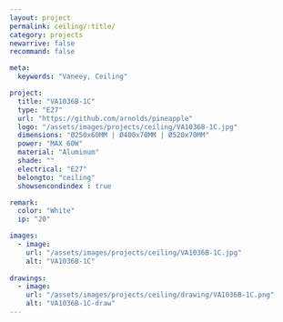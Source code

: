 ```yaml
---
layout: project
permalink: ceiling/:title/
category: projects
newarrive: false
recommand: false

meta:
  keywords: "Vaneey, Ceiling"

project:
  title: "VA1036B-1C"
  type: "E27"
  url: "https://github.com/arnolds/pineapple"
  logo: "/assets/images/projects/ceiling/VA1036B-1C.jpg"
  dimensions: "Ø250x60MM | Ø400x70MM | Ø520x70MM"
  power: "MAX 60W"
  material: "Aluminum"
  shade: ""
  electrical: "E27"
  belongto: "ceiling"
  showsencondindex : true

remark:
  color: "White"
  ip: "20"

images:
  - image:
    url: "/assets/images/projects/ceiling/VA1036B-1C.jpg"
    alt: "VA1036B-1C"
    
drawings:
  - image:
    url: "/assets/images/projects/ceiling/drawing/VA1036B-1C.png"
    alt: "VA1036B-1C-draw"
---
```

